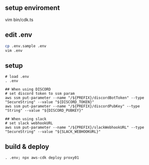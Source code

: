 ## setup enviroment

vim bin/cdk.ts

## edit .env

```bash
cp .env.sample .env
vim .env
```

## setup

```
# load .env
. .env

## When using DISCORD
# set discord token to ssm param
aws ssm put-parameter --name "/${PREFIX}/discordBotToken" --type "SecureString" --value "${DISCORD_TOKEN}"
aws ssm put-parameter --name "/${PREFIX}/discordPubKey" --type "String" --value "${DISCORD_PUBKEY}"

## When using slack
# set slack webhookURL
aws ssm put-parameter --name "/${PREFIX}/slackWebhookURL" --type "SecureString" --value "${SLACK_WEBHOOKURL}"

```

## build & deploy

```
. .env; npx aws-cdk deploy proxy01
```
